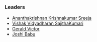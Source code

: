 ### Leaders
* [Ananthakrishnan Krishnakumar Sreeja](mailto:ananthakrishnan.krishnakumarsreeja@owasp.org)
* [Vishak Vidyadharan SajithaKumari](mailto:vishak.vidyadharansajithakmari@owasp.org)
* [Gerald Victor](mailto:gerald.victor@owasp.org)
* [Joshi Babu](mailto:joshi.babu@owasp.org)
